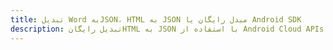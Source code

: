 ---title: تبدیل Word بهJSON، HTML به JSON مبدل رایگان یا Android SDKdescription: تبدیل رایگانHTML به JSON با استفاده از Android Cloud APIs & SDK. همچنین اسناد Microsoft Word و OpenOffice را در Cloud ایجاد، ویرایش و رندر کنید.---
